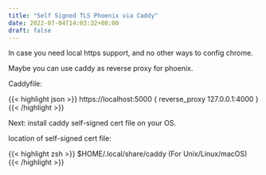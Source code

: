 ```yaml
---
title: "Self Signed TLS Phoenix via Caddy"
date: 2022-07-04T14:03:32+08:00
draft: false
---
```


In case you need local https support, and no other ways to config chrome.

Maybe you can use caddy as reverse proxy for phoenix.

Caddyfile:

{{< highlight json >}}
	https://localhost:5000 {
		reverse_proxy 127.0.0.1:4000
	}
{{< /highlight >}}

Next: install caddy self-signed cert file on your OS.

location of self-signed cert file: 

{{< highlight zsh >}}
$HOME/.local/share/caddy (For Unix/Linux/macOS)
{{< /highlight >}}

